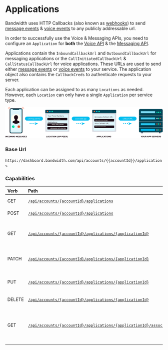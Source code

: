 # Applications

Bandwidth uses HTTP Callbacks (also known as [webhooks](../webhooks.md)) to send [message events](../../messaging/callbacks/messageEvents.md) & [voice events](../../voice/bxml/callbacks/about.md) to any publicly addressable url.

In order to successfully use the Voice & Messaging APIs, you need to configure an `Application` for **both** the [Voice API](../../voice/about.md) & the [Messaging API](../../messaging/about.md).

Applications contain the `InboundCallbackUrl` and `OutboundCallbackUrl` for messaging applications or the `CallInitiatedCallbackUrl` & `CallStatusCallbackUrl` for voice applications.  These URLs are used to send either [message events](../../messaging/callbacks/messageEvents.md) or [voice events](../../voice/bxml/callbacks/about.md) to your service.
The application object also contains the `CallbackCreds` to authenticate requests to your server.

Each application can be assigned to as many `Locations` as needed.  However, each `Location` can only have a single `Application` per service type.

![Applications](static/images/applications.png)

### Base Url

`https://dashboard.bandwidth.com/api/accounts/{{accountId}}/applications`


### Capabilities

| Verb   | Path                                                                                                        | Description                                                         |
|:-------|:------------------------------------------------------------------------------------------------------------|:--------------------------------------------------------------------|
| GET    | [`/api/accounts/{accountId}/applications`](getApplications.md)                                              | List all Applications                                               |
| POST   | [`/api/accounts/{accountId}/applications`](postApplications.md)                                             | Create an application                                               |
| GET    | [`/api/accounts/{accountId}/applications/{applicationId}`](getApplicationsId.md)                            | Get information about a specific application                        |
| PATCH  | [`/api/accounts/{accountId}/applications/{applicationId}`](patchApplicationsId.md)                          | Patch changes to an application                                     |
| PUT    | [`/api/accounts/{accountId}/applications/{applicationId}`](putApplicationsId.md)                            | Make changes to an application                                      |
| DELETE | [`/api/accounts/{accountId}/applications/{applicationId}`](deleteApplicationsId.md)                         | Delete an application                                               |
| GET    | [`/api/accounts/{accountId}/applications/{applicationId}/associatedsippeers`](getApplicationsIdSippeers.md) | Retrieve a list of sippeers (location), associated with application |
